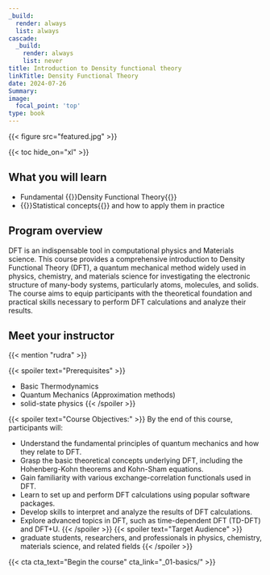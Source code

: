 ```yaml
---
_build:
  render: always
  list: always
cascade:
  _build:
    render: always
    list: never
title: Introduction to Density functional theory
linkTitle: Density Functional Theory
date: 2024-07-26
Summary:
image:
  focal_point: 'top'
type: book
---
```

{{< figure src="featured.jpg" >}}

{{< toc hide_on="xl" >}}

## What you will learn

- Fundamental {{<hl>}}Density Functional Theory{{</hl>}}
- {{<hl>}}Statistical concepts{{</hl>}} and how to apply them in practice

## Program overview
DFT is an indispensable tool in computational physics and Materials science.
This course provides a comprehensive introduction to Density Functional Theory (DFT), a quantum
mechanical method widely used in physics, chemistry, and materials science for investigating the
electronic structure of many-body systems, particularly atoms, molecules, and solids. The course
aims to equip participants with the theoretical foundation and practical skills necessary to
perform DFT calculations and analyze their results.
<!-- {{< list_children >}} -->

## Meet your instructor
{{< mention "rudra" >}}
<br>

{{< spoiler text="Prerequisites" >}}
 - Basic Thermodynamics
 - Quantum Mechanics (Approximation methods)
 - solid-state physics
{{< /spoiler >}}

{{< spoiler text="Course Objectives:" >}}
By the end of this course, participants will:
- Understand the fundamental principles of quantum mechanics and how they relate to DFT.
- Grasp the basic theoretical concepts underlying DFT, including the Hohenberg-Kohn theorems and Kohn-Sham equations.
- Gain familiarity with various exchange-correlation functionals used in DFT.
- Learn to set up and perform DFT calculations using popular software packages.
- Develop skills to interpret and analyze the results of DFT calculations.
- Explore advanced topics in DFT, such as time-dependent DFT (TD-DFT) and DFT+U.
{{< /spoiler >}}
{{< spoiler text="Target Audience" >}}
- graduate students, researchers, and professionals in physics, chemistry, materials science, and
    related fields
{{< /spoiler >}}

{{< cta cta_text="Begin the course" cta_link="_01-basics/" >}}
